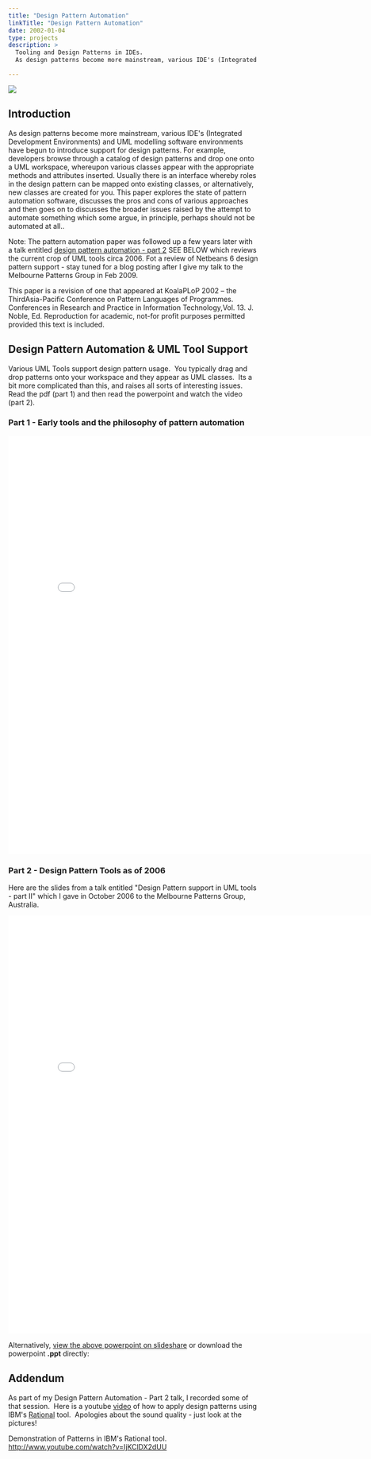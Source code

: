 ```yaml
---
title: "Design Pattern Automation"
linkTitle: "Design Pattern Automation"
date: 2002-01-04
type: projects
description: >
  Tooling and Design Patterns in IDEs. 
  As design patterns become more mainstream, various IDE's (Integrated Development Environments) and UML modelling software environments have begun to introduce support for design patterns.

---
```


![](http://www.andypatterns.com/files/56881233035290bgDSC1195.jpg)

## Introduction

As design patterns become more mainstream, various IDE's (Integrated Development Environments) and UML modelling software environments have begun to introduce support for design patterns. For example, developers browse through a catalog of design patterns and drop one onto a UML workspace, whereupon various classes appear with the appropriate methods and attributes inserted. Usually there is an interface whereby roles in the design pattern can be mapped onto existing classes, or alternatively, new classes are created for you. This paper explores the state of pattern automation software, discusses the pros and cons of various approaches and then goes on to discusses the broader issues raised by the attempt to automate something which some argue, in principle, perhaps should not be automated at all..

Note: The pattern automation paper was followed up a few years later with a talk entitled [design pattern automation - part 2](http://www.andypatterns.com/index.php/design_patterns/pattern_automation/) SEE BELOW which reviews the current crop of UML tools circa 2006.  Fot a review of Netbeans 6 design pattern support - stay tuned for a blog posting after I give my talk to the Melbourne Patterns Group in Feb 2009.

This paper is a revision of one that appeared at KoalaPLoP 2002 – the ThirdAsia-Pacific Conference on Pattern Languages of Programmes.  Conferences in Research and Practice in Information Technology,Vol. 13. J. Noble, Ed. Reproduction for academic, not-for profit purposes permitted provided this text is included.

## Design Pattern Automation & UML Tool Support

Various UML Tools support design pattern usage.  You typically drag and drop patterns onto your workspace and they appear as UML classes.  Its a bit more complicated than this, and raises all sorts of interesting issues.  Read the pdf (part 1) and then read the powerpoint and watch the video (part 2).

### Part 1 - Early tools and the philosophy of pattern automation

<iframe src="/files/andybulkapatternautomation.html" name="frame1" scrolling="yes" frameborder="yes" align="center" height = "842px" width = "800">
</iframe>

### Part 2 - Design Pattern Tools as of 2006

Here are the slides from a talk entitled "Design Pattern support in UML tools - part II" which I gave in October 2006 to the Melbourne Patterns Group, Australia.

<iframe src="/files/representingpatternsinumlandybulkaoct2006.html" name="frame1" scrolling="yes" frameborder="yes" align="center" height = "842px" width = "800">
</iframe>

Alternatively, [view the above powerpoint on slideshare](http://www.slideshare.net/tcab22/representing-design-patterns-in-uml-andy-bulka-oct2006-presentation?type=powerpoint) or download the powerpoint **.ppt** directly:

## Addendum

As part of my Design Pattern Automation - Part 2 talk, I recorded some of that session.  Here is a youtube [video](http://www.youtube.com/watch?v=IjKClDX2dUU) of how to apply design patterns using IBM's [Rational](http://www-01.ibm.com/software/rational/uml/products.html) tool.  Apologies about the sound quality - just look at the pictures!

Demonstration of Patterns in IBM's Rational tool.
http://www.youtube.com/watch?v=IjKClDX2dUU
